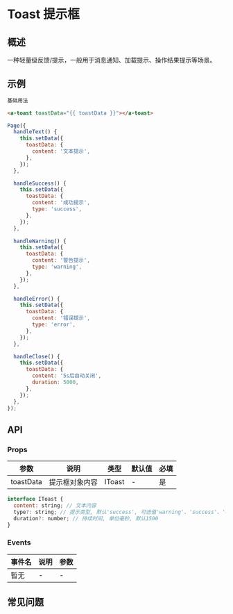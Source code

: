 # Toast 提示框

## 概述

一种轻量级反馈/提示，一般用于消息通知、加载提示、操作结果提示等场景。

## 示例

```html
基础用法

<a-toast toastData="{{ toastData }}"></a-toast>
```

```js
Page({
  handleText() {
    this.setData({
      toastData: {
        content: '文本提示',
      },
    });
  },

  handleSuccess() {
    this.setData({
      toastData: {
        content: '成功提示',
        type: 'success',
      },
    });
  },

  handleWarning() {
    this.setData({
      toastData: {
        content: '警告提示',
        type: 'warning',
      },
    });
  },

  handleError() {
    this.setData({
      toastData: {
        content: '错误提示',
        type: 'error',
      },
    });
  },

  handleClose() {
    this.setData({
      toastData: {
        content: '5s后自动关闭',
        duration: 5000,
      },
    });
  },
});
```

## API

### Props

| 参数      | 说明           | 类型   | 默认值 | 必填 |
| --------- | -------------- | ------ | ------ | ---- |
| toastData | 提示框对象内容 | IToast | -      | 是   |

```js
interface IToast {
  content: string; // 文本内容
  type?: string; // 提示类型, 默认'success', 可选值'warning'、'success'、'error'
  duration?: number; // 持续时间, 单位毫秒, 默认1500
}
```

### Events

| 事件名 | 说明 | 参数 |
| ------ | ---- | ---- |
| 暂无   | -    | -    |

## 常见问题
